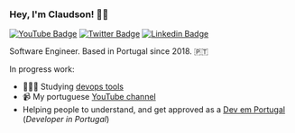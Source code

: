 ### Hey, I'm Claudson! 👋🏾

[![YouTube Badge](https://img.shields.io/badge/-Youtube-c14438?style=flat-square&labelColor=c14438&logo=youtube&logoColor=white&link=https://youtube.com/filhodanuvem)](https://youtube.com/filhodanuvem)
[![Twitter Badge](https://img.shields.io/badge/-Twitter-1ca0f1?style=flat-square&labelColor=1ca0f1&logo=twitter&logoColor=white&link=https://twitter.com/filhodanuvem)](https://twitter.com/filhodanuvem)
[![Linkedin Badge](https://img.shields.io/badge/-LinkedIn-blue?style=flat-square&logo=Linkedin&logoColor=white&link=https://www.linkedin.com/in/cloudson/)](https://www.linkedin.com/in/cloudson/)

Software Engineer. 
Based in Portugal since 2018. 🇵🇹

In progress work:
- 👨🏾‍💻 Studying [devops tools](https://github.com/filhodanuvem/from-dev-to-ops) 
- 📹 My portuguese [YouTube channel](https://youtube.com/filhodanuvem/)
- Helping people to understand, and get approved as a [Dev em Portugal](https://devemportugal.com/) (*Developer in Portugal*)
